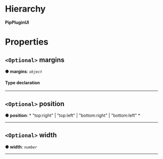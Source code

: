 

# Hierarchy

**PipPluginUI**

# Properties

<a id="margins"></a>

## `<Optional>` margins

**● margins**: *`object`*

#### Type declaration

___
<a id="position"></a>

## `<Optional>` position

**● position**: * "top:right" &#124; "top:left" &#124; "bottom:right" &#124; "bottom:left"
*

___
<a id="width"></a>

## `<Optional>` width

**● width**: *`number`*

___

